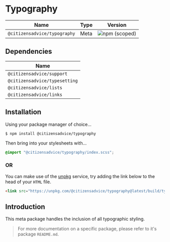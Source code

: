 # Typography

| Name                         | Type | Version                                                                      |
|------------------------------|------|------------------------------------------------------------------------------|
| `@citizensadvice/typography` | Meta | ![npm (scoped)](https://img.shields.io/npm/v/@citizensadvice/typography.svg) |

## Dependencies

| Name                          |
|-------------------------------|
| `@citizensadvice/support`     |
| `@citizensadvice/typesetting` |
| `@citizensadvice/lists`       |
| `@citizensadvice/links`       |

## Installation

Using your package manager of choice...

```shell
$ npm install @citizensadvice/typography
```
Then bring into your stylesheets with...

```scss
@import "@citizensadvice/typography/index.scss";
```

### OR

You can make use of the [unpkg](https://unpkg.com) service, try adding the link below to the head of your `HTML` file.

```html
<link src="https://unpkg.com/@citizensadvice/typography@latest/build/typography.css" />
```

## Introduction

This meta package handles the inclusion of all typographic styling.

> For more documentation on a specific package, please refer to it's package `README.md`.
